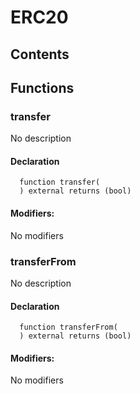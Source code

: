 # ERC20

## Contents

<!-- START doctoc -->
<!-- END doctoc -->

## Functions

### transfer

No description

#### Declaration

```solidity
  function transfer(
  ) external returns (bool)
```

#### Modifiers:

No modifiers

### transferFrom

No description

#### Declaration

```solidity
  function transferFrom(
  ) external returns (bool)
```

#### Modifiers:

No modifiers
